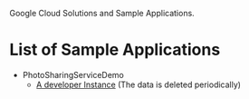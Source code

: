 Google Cloud Solutions and Sample Applications.

# List of Sample Applications #

  * PhotoSharingServiceDemo
    * [A developer Instance](http://photo-sharing-demo.appspot.com/) (The data is deleted periodically)